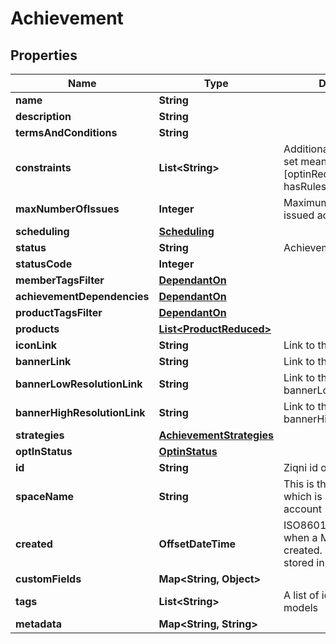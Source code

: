 

# Achievement



## Properties

| Name | Type | Description | Notes |
|------------ | ------------- | ------------- | -------------|
|**name** | **String** |  |  [optional] |
|**description** | **String** |  |  [optional] |
|**termsAndConditions** | **String** |  |  [optional] |
|**constraints** | **List&lt;String&gt;** | Additional constraints, if set means true [optinRequiredForEntrants, hasRules, hasRewards] |  [optional] |
|**maxNumberOfIssues** | **Integer** | Maximum number of issued achievements |  [optional] |
|**scheduling** | [**Scheduling**](Scheduling.md) |  |  [optional] |
|**status** | **String** | Achievement status |  [optional] |
|**statusCode** | **Integer** |  |  [optional] |
|**memberTagsFilter** | [**DependantOn**](DependantOn.md) |  |  [optional] |
|**achievementDependencies** | [**DependantOn**](DependantOn.md) |  |  [optional] |
|**productTagsFilter** | [**DependantOn**](DependantOn.md) |  |  [optional] |
|**products** | [**List&lt;ProductReduced&gt;**](ProductReduced.md) |  |  [optional] |
|**iconLink** | **String** | Link to the icon |  [optional] |
|**bannerLink** | **String** | Link to the banner |  [optional] |
|**bannerLowResolutionLink** | **String** | Link to the bannerLowResolution |  [optional] |
|**bannerHighResolutionLink** | **String** | Link to the bannerHighResolution |  [optional] |
|**strategies** | [**AchievementStrategies**](AchievementStrategies.md) |  |  [optional] |
|**optInStatus** | [**OptinStatus**](OptinStatus.md) |  |  [optional] |
|**id** | **String** | Ziqni id of the model |  |
|**spaceName** | **String** | This is the space name which is linked to the account |  [optional] |
|**created** | **OffsetDateTime** | ISO8601 timestamp for when a Model was created. All records are stored in UTC time zone |  [optional] |
|**customFields** | **Map&lt;String, Object&gt;** |  |  [optional] |
|**tags** | **List&lt;String&gt;** | A list of id&#39;s used to tag models |  [optional] |
|**metadata** | **Map&lt;String, String&gt;** |  |  [optional] |



